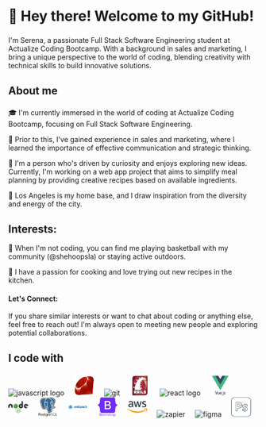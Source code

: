 <h1 align="left">👋 Hey there! Welcome to my GitHub!

</h1>

###

<p align="left">I'm Serena, a passionate Full Stack Software Engineering student at Actualize Coding Bootcamp. With a background in sales and marketing, I bring a unique perspective to the world of coding, blending creativity with technical skills to build innovative solutions.

</p>

###

<h2 align="left">About me</h2>

###

<p align="left">🎓 I'm currently immersed in the world of coding at Actualize Coding Bootcamp, focusing on Full Stack Software Engineering.
</p>

<p align="left">💼 Prior to this, I've gained experience in sales and marketing, where I learned the importance of effective communication and strategic thinking.
</p>

<p align="left">🚀 I'm a person who's driven by curiosity and enjoys exploring new ideas. Currently, I'm working on a web app project that aims to simplify meal planning by providing creative recipes based on available ingredients.

<p align="left">🌴 Los Angeles is my home base, and I draw inspiration from the diversity and energy of the city.
</p>

<h2 align="left">Interests:
</h2>

<p align="left">🏀 When I'm not coding, you can find me playing basketball with my community (@shehoopsla) or staying active outdoors.

<p align="left">🍲 I have a passion for cooking and love trying out new recipes in the kitchen.


<h4>Let's Connect: </h4> <p> If you share similar interests or want to chat about coding or anything else, feel free to reach out! I'm always open to meeting new people and exploring potential collaborations.

</p>





###

<h2 align="left">I code with</h2>

###

<div align="left">
  <img src="https://cdn.jsdelivr.net/gh/devicons/devicon/icons/javascript/javascript-original.svg" height="40" alt="javascript logo"  />
  <img width="12" />


  <img src="https://raw.githubusercontent.com/devicons/devicon/master/icons/ruby/ruby-original.svg" height="40" alt="ruby logo"  />
  <img width="12" />

<img src="https://www.vectorlogo.zone/logos/git-scm/git-scm-icon.svg" height="40" alt="git"  />
  <img width="12" />
  
  <img src="https://raw.githubusercontent.com/devicons/devicon/master/icons/rails/rails-original-wordmark.svg" height="40" alt="rails"  />
  <img width="12" />
  
  <img src="https://cdn.jsdelivr.net/gh/devicons/devicon/icons/react/react-original.svg" height="40" alt="react logo"  />
  <img width="12" />
  
  <img src="https://raw.githubusercontent.com/devicons/devicon/master/icons/vuejs/vuejs-original-wordmark.svg" height="40" alt="vuejs logo" />
  <img width="12" />
  
  <img src="https://raw.githubusercontent.com/devicons/devicon/master/icons/nodejs/nodejs-original-wordmark.svg" height="40" alt="nodejs"  />
  <img width="12" />

  <img src="https://raw.githubusercontent.com/devicons/devicon/master/icons/postgresql/postgresql-original-wordmark.svg" height="40" alt="postgresql"  />
  <img width="12" />

  <img src="https://raw.githubusercontent.com/devicons/devicon/d00d0969292a6569d45b06d3f350f463a0107b0d/icons/webpack/webpack-original-wordmark.svg" height="40" alt="postgresql"  />
  <img width="12" />

  <img src="https://raw.githubusercontent.com/devicons/devicon/master/icons/bootstrap/bootstrap-plain-wordmark.svg" height="40" alt="bootstrap" />
  <img width="12" />
  
  <img src="https://raw.githubusercontent.com/devicons/devicon/master/icons/amazonwebservices/amazonwebservices-original-wordmark.svg" height="40" alt="aws"  />
  <img width="12" />

   <img src="https://www.vectorlogo.zone/logos/zapier/zapier-icon.svg" height="40" alt="zapier"  />
  <img width="12" />

 <img src="https://www.vectorlogo.zone/logos/figma/figma-icon.svg" height="40" alt="figma"  />
  <img width="12" />

 <img src="https://raw.githubusercontent.com/devicons/devicon/master/icons/photoshop/photoshop-line.svg" height="40" alt="photoshop"  />
  <img width="12" />

  </div>
